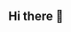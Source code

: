 ## Hi there 👋

<!-- olá meu nome é kamilly
- sou aluna

📌 romano.kamilly@escola.pr.gov.br


### ig: @kamillymelllo

- 🔭 
- 🌱 
- ⚡ 
![](https://tenor.com/bbiOY.gif)
